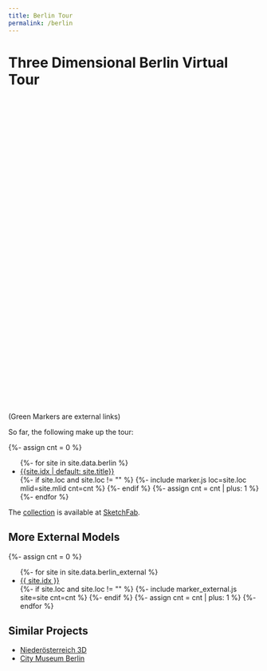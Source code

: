 ```yaml
---
title: Berlin Tour
permalink: /berlin
---
```


# Three Dimensional Berlin Virtual Tour

<link rel="stylesheet" href="/f/leaflet.css"/>
<script src="/f/leaflet.js"></script>

<style>
.leaflet-popup-content {
    width: 510px !important;
    height: 440px;
}
</style>

<script>
  var map;
  function init(){
    map = L.map('map').setView([52.5221, 13.4071], 11);

    L.tileLayer('https://{s}.tile.openstreetmap.org/{z}/{x}/{y}.png', {
        attribution: '&copy; <a href="https://www.openstreetmap.org/copyright">OpenStreetMap</a> contributors'
    }).addTo(map);

  }
  window.addEventListener("load", init);
</script>

<div id="map" class="map map-home" style="height: 600px; margin-top: 50px"></div>
(Green Markers are external links)

So far, the following make up the tour:

{%- assign cnt = 0 %}
<ul>
{%- for site in site.data.berlin %}
  <li><a href="/berlin/{{ cnt }}">{{site.idx | default: site.title}}</a></li>
  {%- if site.loc and site.loc != "" %}
    {%- include marker.js loc=site.loc mlid=site.mlid cnt=cnt %}
  {%- endif %}
  {%- assign cnt = cnt | plus: 1 %}
{%- endfor %}
</ul>

The [collection](https://sketchfab.com/gorenje23/collections/urban-photogrammetry) is available at [SketchFab](https://sketchfab.com).

## More External Models

{%- assign cnt = 0 %}
<ul>
{%- for site in site.data.berlin_external %}
  <li><a href="{{ site.link }}">{{ site.idx }}</a></li>
  {%- if site.loc and site.loc != "" %}
    {%- include marker_external.js site=site cnt=cnt %}
  {%- endif %}
  {%- assign cnt = cnt | plus: 1 %}
{%- endfor %}
</ul>

## Similar Projects

- [Niederösterreich 3D](https://www.noe-3d.at/)
- [City Museum Berlin](https://sketchfab.com/stadtmuseumBLN)
